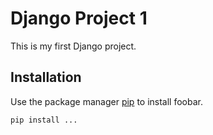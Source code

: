 # Django Project 1

This is my first Django project.

## Installation

Use the package manager [pip](https://pip.pypa.io/en/stable/) to install foobar.

```bash
pip install ...
```
